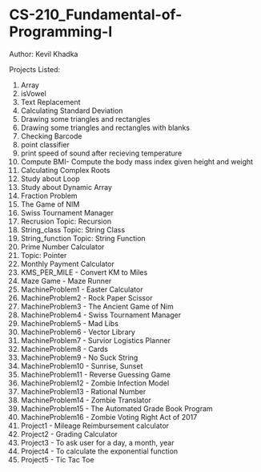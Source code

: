 # CS-210_Fundamental-of-Programming-I
Author: Kevil Khadka

Projects Listed:
1. Array
2. isVowel
3. Text Replacement
4. Calculating Standard Deviation
5. Drawing some triangles and rectangles
6. Drawing some triangles and rectangles with blanks
7. Checking Barcode
8. point classifier
9. print speed of sound after recieving temperature
10. Compute BMI- Compute the body mass index given height and weight
11. Calculating Complex Roots
12. Study about Loop
13. Study about Dynamic Array
14. Fraction Problem
15. The Game of NIM
16. Swiss Tournament Manager
17. Recrusion	Topic: Recursion
18. String_class	Topic: String Class
19. String_function	Topic: String Function
20. Prime Number Calculator
21. Topic: Pointer
22. Monthly Payment Calculator
23. KMS_PER_MILE - Convert KM to Miles
24. Maze Game - Maze Runner
25. MachineProblem1	- Easter Calculator
26. MachineProblem2 - Rock Paper Scissor
27. MachineProblem3 -	The Ancient Game of Nim	
28. MachineProblem4	- Swiss Tournament Manager
29. MachineProblem5	- Mad Libs
30. MachineProblem6	- Vector Library
31. MachineProblem7	- Survior Logistics Planner
32. MachineProblem8	- Cards
33. MachineProblem9	- No Suck String
34. MachineProblem10 - Sunrise, Sunset
35. MachineProblem11 - Reverse Guessing Game
36. MachineProblem12 - Zombie Infection Model
37. MachineProblem13 - Rational Number
38. MachineProblem14 - Zombie Translator
39. MachineProblem15 - The Automated Grade Book Program
40. MachineProblem16 - Zombie Voting Right Act of 2017
41. Project1 - Mileage Reimbursement calculator
42. Project2 - Grading Calculator
43. Project3 - To ask user for a day, a month, year
44. Project4 - To calculate the exponential function
45. Project5 - Tic Tac Toe